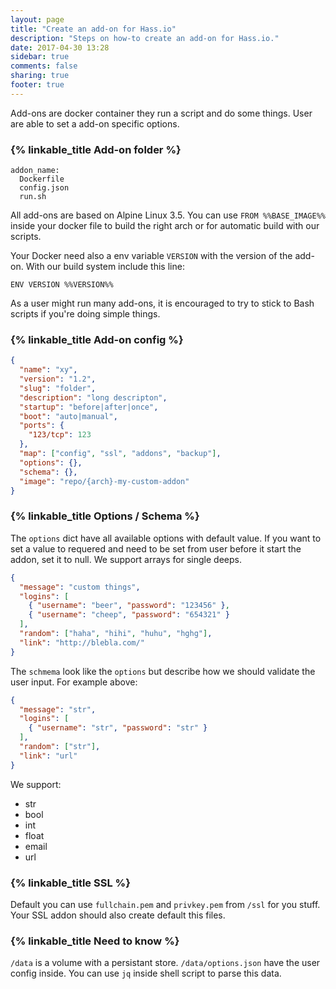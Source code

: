 ```yaml
---
layout: page
title: "Create an add-on for Hass.io"
description: "Steps on how-to create an add-on for Hass.io."
date: 2017-04-30 13:28
sidebar: true
comments: false
sharing: true
footer: true
---
```


Add-ons are docker container they run a script and do some things. User are able to set a add-on specific options.

### {% linkable_title Add-on folder %}

```
addon_name:
  Dockerfile
  config.json
  run.sh
```

All add-ons are based on Alpine Linux 3.5. You can use `FROM %%BASE_IMAGE%%` inside your docker file to build the right arch or for automatic build with our scripts.

Your Docker need also a env variable `VERSION` with the version of the add-on. With our build system include this line:
```
ENV VERSION %%VERSION%%
```

As a user might run many add-ons, it is encouraged to try to stick to Bash scripts if you're doing simple things.

### {% linkable_title Add-on config %}

```json
{
  "name": "xy",
  "version": "1.2",
  "slug": "folder",
  "description": "long descripton",
  "startup": "before|after|once",
  "boot": "auto|manual",
  "ports": {
    "123/tcp": 123
  },
  "map": ["config", "ssl", "addons", "backup"],
  "options": {},
  "schema": {},
  "image": "repo/{arch}-my-custom-addon"
}
```

### {% linkable_title Options / Schema %}

The `options` dict have all available options with default value. If you want to set a value to requered and need to be set from user before it start the addon, set it to null. We support arrays for single deeps.

```json
{
  "message": "custom things",
  "logins": [
    { "username": "beer", "password": "123456" },
    { "username": "cheep", "password": "654321" }
  ],
  "random": ["haha", "hihi", "huhu", "hghg"],
  "link": "http://blebla.com/"
}
```

The `schmema` look like the `options` but describe how we should validate the user input. For example above:

```json
{
  "message": "str",
  "logins": [
    { "username": "str", "password": "str" }
  ],
  "random": ["str"],
  "link": "url"
}
```

We support:
- str
- bool
- int
- float
- email
- url

### {% linkable_title SSL %}

Default you can use `fullchain.pem` and `privkey.pem` from `/ssl` for you stuff. Your SSL addon should also create default this files.

### {% linkable_title Need to know %}
`/data` is a volume with a persistant store. `/data/options.json` have the user config inside. You can use `jq` inside shell script to parse this data.
